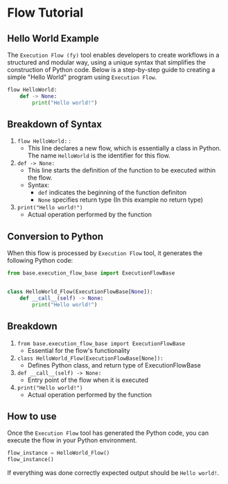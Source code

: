 # Flow Tutorial

## Hello World Example

The `Execution Flow (fy)` tool enables developers to create workflows in a structured and modular way, using a unique 
syntax that simplifies the construction of Python code. Below is a step-by-step guide to creating a simple "Hello World"
program using `Execution Flow`.

```py linenums="1"
flow HelloWorld:
    def -> None:
        print("Hello world!")

```

##  Breakdown of Syntax
1. `flow HelloWorld:` :
    - This line declares a new flow, which is essentially a class in Python. The name `HelloWorld` is the identifier for 
         this flow.
2. `def -> None:`
    - This line starts the definition of the function to be executed within the flow.
    - Syntax: 
        - `def` indicates the beginning of the function definiton
        - `None` specifies return type (In this example no return type)
3. `print("Hello world!")`
    - Actual operation performed by the function

## Conversion to Python
When this flow is processed by `Execution Flow` tool, it generates the following Python code:

```py hl_lines="1 4" linenums="1"
from base.execution_flow_base import ExecutionFlowBase


class HelloWorld_Flow(ExecutionFlowBase[None]):
    def __call__(self) -> None:
        print("Hello world!")

```

## Breakdown
1. `from base.execution_flow_base import ExecutionFlowBase`
   - Essential for the flow's functionality
2. `class HelloWorld_Flow(ExecutionFlowBase[None]):`
   - Defines Python class, and return type of ExecutionFlowBase
3. `def __call__(self) -> None:`
   - Entry point of the flow when it is executed
4. `print("Hello world!")`
   - Actual operation performed by the function

## How to use
Once the `Execution Flow` tool has generated the Python code, you can execute the flow in your Python environment.

```py
flow_instance = HelloWorld_Flow()
flow_instance()
```

If everything was done correctly expected output should be `Hello world!`.